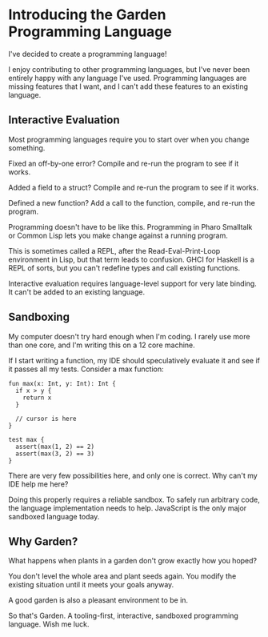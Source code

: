 # Introducing the Garden Programming Language

I've decided to create a programming language!

I enjoy contributing to other programming languages, but I've never
been entirely happy with any language I've used. Programming languages
are missing features that I want, and I can't add these features to an
existing language.

## Interactive Evaluation

Most programming languages require you to start over when you change
something.

Fixed an off-by-one error? Compile and re-run the program to see if it
works.

Added a field to a struct? Compile and re-run the program to see if it
works.

Defined a new function? Add a call to the function, compile, and
re-run the program.

Programming doesn't have to be like this. Programming in Pharo
Smalltalk or Common Lisp lets you make change against a running
program.

This is sometimes called a REPL, after the Read-Eval-Print-Loop
environment in Lisp, but that term leads to confusion. GHCI for
Haskell is a REPL of sorts, but you can't redefine types and call
existing functions.

Interactive evaluation requires language-level support for very late
binding. It can't be added to an existing language.

## Sandboxing

My computer doesn't try hard enough when I'm coding. I rarely use more
than one core, and I'm writing this on a 12 core machine.

If I start writing a function, my IDE should speculatively evaluate it
and see if it passes all my tests. Consider a max function:

```
fun max(x: Int, y: Int): Int {
  if x > y {
    return x
  }
  
  // cursor is here
}

test max {
  assert(max(1, 2) == 2)
  assert(max(3, 2) == 3)
}

```

There are very few possibilities here, and only one is correct. Why
can't my IDE help me here?

Doing this properly requires a reliable sandbox. To safely run
arbitrary code, the language implementation needs to help. JavaScript
is the only major sandboxed language today.

## Why Garden?

What happens when plants in a garden don't grow exactly how you hoped?

You don't level the whole area and plant seeds again. You modify the
existing situation until it meets your goals anyway.

A good garden is also a pleasant environment to be in.

So that's Garden. A tooling-first, interactive, sandboxed programming
language. Wish me luck.
